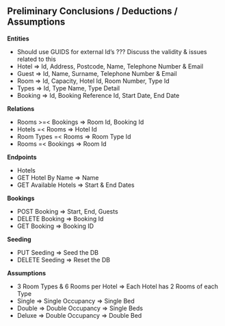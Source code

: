 
## Preliminary Conclusions / Deductions / Assumptions 

**Entities**   
 - Should use GUIDS for external Id’s ??? Discuss the validity & issues related to this
 - Hotel => Id, Address, Postcode, Name, Telephone Number & Email
 - Guest => Id, Name, Surname, Telephone Number & Email
 - Room =>  Id, Capacity, Hotel Id, Room Number, Type Id
 - Types =>  Id, Type Name, Type Detail
 - Booking => Id, Booking Reference Id, Start Date, End Date   

**Relations** 
 - Rooms >=< Bookings => Room Id, Booking Id 
 - Hotels =< Rooms => Hotel Id 
 - Room Types =< Rooms => Room Type Id 
 - Rooms =< Bookings => Room Id 

**Endpoints**   
- Hotels
- GET Hotel By Name => Name
- GET Available Hotels => Start & End Dates

**Bookings** 
 - POST Booking => Start, End, Guests
 - DELETE Booking => Booking Id
 - GET Booking => Booking ID

**Seeding**
 - PUT Seeding => Seed the DB
 - DELETE Seeding => Reset the DB 

**Assumptions**  
 - 3 Room Types & 6 Rooms per Hotel => Each Hotel has 2 Rooms of each Type
 - Single => Single Occupancy => Single Bed
 - Double => Double Occupancy => Single Beds
 - Deluxe => Double Occupancy => Double Bed 
